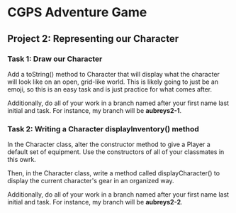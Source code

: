 # CGPS Adventure Game

## Project 2: Representing our Character

### Task 1: Draw our Character
Add a toString() method to Character that will display what the character will look like on an open, grid-like world. This is likely going to just be an emoji, so this is an easy task and is just practice for what comes after.

Additionally, do all of your work in a branch named after your first name last initial and task. For instance, my branch will be **aubreys2-1**.

### Task 2: Writing a Character displayInventory() method
In the Character class, alter the constructor method to give a Player a default set of equipment. Use the constructors of all of your classmates in this owrk.

Then, in the Character class, write a method called displayCharacter() to display the current character's gear in an organized way.

Additionally, do all of your work in a branch named after your first name last initial and task. For instance, my branch will be **aubreys2-2**.
